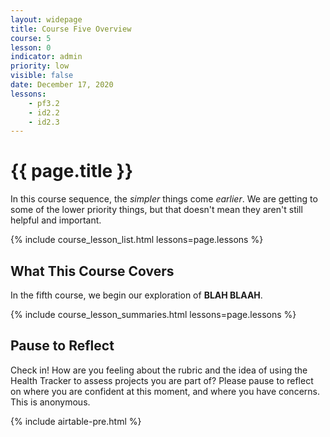 ```yaml
---
layout: widepage
title: Course Five Overview
course: 5
lesson: 0
indicator: admin
priority: low
visible: false
date: December 17, 2020
lessons:
    - pf3.2
    - id2.2
    - id2.3
---
```


# {{ page.title }}

In this course sequence, the *simpler* things come *earlier*. We are getting to some of the lower priority things, but that doesn't mean they aren't still helpful and important.

{% include course_lesson_list.html lessons=page.lessons %}

## What This Course Covers

In the fifth course, we begin our exploration of **BLAH BLAAH**. 

{% include course_lesson_summaries.html lessons=page.lessons %}

## Pause to Reflect

 Check in! How are you feeling about the rubric and the idea of using the Health Tracker to assess projects you are part of? Please pause to reflect on where you are confident at this moment, and where you have concerns. This is anonymous.

{% include airtable-pre.html %}
